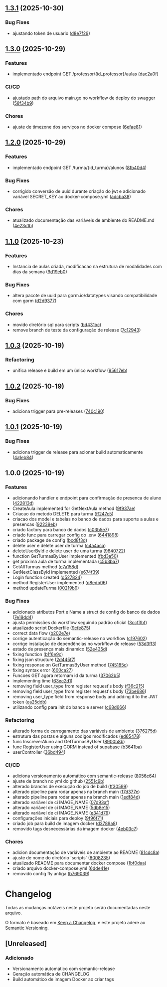 ## [1.3.1](https://github.com/nucleo-de-esportes/backend/compare/v1.3.0...v1.3.1) (2025-10-30)


### Bug Fixes

* ajustando token de usuario ([d8e7f29](https://github.com/nucleo-de-esportes/backend/commit/d8e7f295cf1709bba69a48dda83c9e4378083ded))

## [1.3.0](https://github.com/nucleo-de-esportes/backend/compare/v1.2.0...v1.3.0) (2025-10-29)


### Features

* implementado endpoint GET /professor/{id_professor}/aulas ([dac2a0f](https://github.com/nucleo-de-esportes/backend/commit/dac2a0fa6ff2a004b0f49fb49bc5e6da32edc860))


### CI/CD

* ajustado path do arquivo main.go no workflow de deploy do swagger ([58f34b9](https://github.com/nucleo-de-esportes/backend/commit/58f34b980a2f762586f2735ab98ace740dcf325c))


### Chores

* ajuste de timezone dos serviços no docker compose ([6efae81](https://github.com/nucleo-de-esportes/backend/commit/6efae81d2806e537445e8ea0d42093f843c1f324))

## [1.2.0](https://github.com/nucleo-de-esportes/backend/compare/v1.1.0...v1.2.0) (2025-10-29)


### Features

* implementado endpoint GET /turma/{id_turma}/alunos ([8fb40d4](https://github.com/nucleo-de-esportes/backend/commit/8fb40d4e0f1e6365a13f693c5b22667f15d3d868))


### Bug Fixes

* corrigido conversão de uuid durante criação do jwt e adicionado variável SECRET_KEY ao docker-compose.yml ([adcba38](https://github.com/nucleo-de-esportes/backend/commit/adcba38651fbcaa877c5bdf76fcdf93cfecabf33))


### Chores

* atualizado documentação das variáveis de ambiente do README.md ([4e23c1b](https://github.com/nucleo-de-esportes/backend/commit/4e23c1bd7dad550a4b146541db5b054f6aa8d245))

## [1.1.0](https://github.com/nucleo-de-esportes/backend/compare/v1.0.3...v1.1.0) (2025-10-23)


### Features

* Instancia de aulas criada, modificacao na estrutura de modalidades com dias da semana ([9d19eb0](https://github.com/nucleo-de-esportes/backend/commit/9d19eb0a9ac1260ed825d3228abe07d8438c57ba))


### Bug Fixes

* altera pacote de uuid para gorm.io/datatypes visando compatibilidade com gorm ([d2d9377](https://github.com/nucleo-de-esportes/backend/commit/d2d9377666fe16e95c1cfa0e0df8a8cc59016b5c))


### Chores

* movido diretório sql para scripts ([bd431bc](https://github.com/nucleo-de-esportes/backend/commit/bd431bc939331a17528d7b8991b7f108653ba48b))
* remove branch de teste da configuração de release ([7c12943](https://github.com/nucleo-de-esportes/backend/commit/7c12943332e3bf5cf1d7b6096b2635392e0f18c1))

## [1.0.3](https://github.com/nucleo-de-esportes/backend/compare/v1.0.2...v1.0.3) (2025-10-19)


### Refactoring

* unifica release e build em um único workflow ([95617eb](https://github.com/nucleo-de-esportes/backend/commit/95617eb0e2e8468644f1becb282e02d3f215f9c9))

## [1.0.2](https://github.com/nucleo-de-esportes/backend/compare/v1.0.1...v1.0.2) (2025-10-19)


### Bug Fixes

* adiciona trigger para pre-releases ([740c190](https://github.com/nucleo-de-esportes/backend/commit/740c190f173c640e7ca3582e1ebaf2855ae05e31))

## [1.0.1](https://github.com/nucleo-de-esportes/backend/compare/v1.0.0...v1.0.1) (2025-10-19)


### Bug Fixes

* adiciona trigger de release para acionar build automaticamente ([4a1eb84](https://github.com/nucleo-de-esportes/backend/commit/4a1eb8431ac2788124dc82becdde86ee7bc196f5))

## 1.0.0 (2025-10-19)


### Features

* adicionando handler e endpoint para confirmação de presenca de aluno ([422813d](https://github.com/nucleo-de-esportes/backend/commit/422813d1b2376ffc073d1c7cee8bc759a07e4bf8))
* CreateAula implemented for GetNextAula method ([9f937ae](https://github.com/nucleo-de-esportes/backend/commit/9f937ae220b2795263217d15451e9013a556aa65))
* Criacao do metodo DELETE para turma ([ff247c5](https://github.com/nucleo-de-esportes/backend/commit/ff247c5a05aa2366cc65f1e2a1aefd16ee1ac5a5))
* criacao dos model e tabelas no banco de dados para suporte a aulas e presencas ([92239eb](https://github.com/nucleo-de-esportes/backend/commit/92239eb4b7b980850c81742636b36ac3d0bb0a41))
* criado factory para banco de dados ([c03b5e7](https://github.com/nucleo-de-esportes/backend/commit/c03b5e7a49f4665675d841df32315379d67f0c56))
* criado func para carregar config do .env ([6441898](https://github.com/nucleo-de-esportes/backend/commit/64418980dadc4be8d78ca440e5bd68585a1e4369))
* criado package de config ([bcd8f3d](https://github.com/nucleo-de-esportes/backend/commit/bcd8f3d9b5d665153503330459915afff323818c))
* delete user e delete user de turma ([c4a4aca](https://github.com/nucleo-de-esportes/backend/commit/c4a4aca7971bd391d81c5cfa2d7c63b57eaf8d93))
* deleteUserById e delete user de uma turma ([9840722](https://github.com/nucleo-de-esportes/backend/commit/98407223f2a84215c3c58f942e8b331319747855))
* function GetTurmasByUser implemented ([fbd3a50](https://github.com/nucleo-de-esportes/backend/commit/fbd3a5031042ecd2b0c107aa934e4b0be598a4bc))
* get proxima aula de turma implementada ([c5b3ba7](https://github.com/nucleo-de-esportes/backend/commit/c5b3ba7d92058381d0d3770924fc00432ea0dfc7))
* GetAllTurmas method ([e7a158d](https://github.com/nucleo-de-esportes/backend/commit/e7a158dbf24bd6b08fd545583c97feb444055dfd))
* GetNextClassById implemented ([e674f39](https://github.com/nucleo-de-esportes/backend/commit/e674f39e38621f5b857adb9036b8deda39046d04))
* Login function created ([d527824](https://github.com/nucleo-de-esportes/backend/commit/d527824381af96339ef445ee819e70ce1939fa2d))
* method RegisterUser implemented ([d8edb06](https://github.com/nucleo-de-esportes/backend/commit/d8edb06e426abdb74dd9a3742b7f7330ec9fc77c))
* method updateTurma ([00219b9](https://github.com/nucleo-de-esportes/backend/commit/00219b92435bc5a4b0756e2097a855bc2a7a9572))


### Bug Fixes

* adicionado atributos Port e Name a struct de config do banco de dados ([7e18dd4](https://github.com/nucleo-de-esportes/backend/commit/7e18dd43ec3e0cd177c2151417fe84e259f687b5))
* ajusta permissões do workflow seguindo padrão oficial ([3ccf3bf](https://github.com/nucleo-de-esportes/backend/commit/3ccf3bfd9b88cd95ea77fdecd5b6a0b8cdcc3a79))
* atualizado script Dockerfile ([9cfe875](https://github.com/nucleo-de-esportes/backend/commit/9cfe875deb49d67d86c5d12a7c75f577afeb576c))
* correct data flow ([b202e7e](https://github.com/nucleo-de-esportes/backend/commit/b202e7eed5f29e99448152bd6be8a4a9332cbf20))
* corrige autenticação do semantic-release no workflow ([c197602](https://github.com/nucleo-de-esportes/backend/commit/c19760200a58dbb6f7f123c3778a92ad783239a3))
* corrige instalação de dependências no workflow de release ([53d3ff3](https://github.com/nucleo-de-esportes/backend/commit/53d3ff3e548815aa7470d3967a703dcc3947d674))
* estado de presença mais dinamico ([52e435d](https://github.com/nucleo-de-esportes/backend/commit/52e435d30cde41157b70ac84082ac103c0759fa1))
* fixing function ([b1f6e9c](https://github.com/nucleo-de-esportes/backend/commit/b1f6e9c1178a3dea47ed3ed2870989a710ca4056))
* fixing json structure ([2d445f7](https://github.com/nucleo-de-esportes/backend/commit/2d445f7aeab322dac88522f07a6b7e916f5ecb9f))
* fixing response on GetTurmasByUser method ([745185c](https://github.com/nucleo-de-esportes/backend/commit/745185cd445ca8fe42a2f8b4e0efd74fbf5fb61a))
* fixing syntax error ([600ca27](https://github.com/nucleo-de-esportes/backend/commit/600ca273f12d388ac342a2245012d15192889d2c))
* Funcoes GET agora retornam id da turma ([37062b5](https://github.com/nucleo-de-esportes/backend/commit/37062b52a67ca44ac939e96359184e5e8557f380))
* implementing time ([63ec2d1](https://github.com/nucleo-de-esportes/backend/commit/63ec2d1ebc6bec11530403a2e2eb4c7122d48ad2))
* removing field user_type from register request's body ([f36c215](https://github.com/nucleo-de-esportes/backend/commit/f36c21533b493fbf117a7d12a872774432a58a0b))
* removing field user_type from register request's body ([73be686](https://github.com/nucleo-de-esportes/backend/commit/73be6868c98a76a99d4ae9dd7a0223435a5790c5))
* removing user_type field from response body and adding it to the JWT token ([ea25ddb](https://github.com/nucleo-de-esportes/backend/commit/ea25ddba0065fb0c3b0bedc160efb8e41e0b2d62))
* utilizando config para init do banco e server ([c68d666](https://github.com/nucleo-de-esportes/backend/commit/c68d666b46456dff6fb9d81949252c23bdc2464b))


### Refactoring

* alterado forma de carregamento das variáveis de ambiente ([376275d](https://github.com/nucleo-de-esportes/backend/commit/376275de77326d1d2611a866a9dabd355d715154))
* estrutura das postas e alguns codigos modificados ([ed65478](https://github.com/nucleo-de-esportes/backend/commit/ed65478398772a82f06afa30b1fe094aebba21b2))
* func InscreverAluno and GetTurmasByUser ([8900b8b](https://github.com/nucleo-de-esportes/backend/commit/8900b8bd9ab229a1a6313d54c877350743ef830f))
* func RegisterUser using GORM instead of supabase ([b3641ba](https://github.com/nucleo-de-esportes/backend/commit/b3641baa86f8584c5abc139ac1f00a4b3f2e5a6a))
* userController ([36bd494](https://github.com/nucleo-de-esportes/backend/commit/36bd494db813251c74de873dc3a5c3aae665176c))


### CI/CD

* adiciona versionamento automático com semantic-release ([8056c64](https://github.com/nucleo-de-esportes/backend/commit/8056c64c9bd85753c5892c267e806c509de53dd2))
* ajuste de branch no yml do github ([2551c9b](https://github.com/nucleo-de-esportes/backend/commit/2551c9bc23720bcf120b6f8f4f4c34388cafb637))
* alterado branchs de execução do job de build ([ff30599](https://github.com/nucleo-de-esportes/backend/commit/ff3059983d0e7c9a877e2e459e29d3e98be7dbb5))
* alterado pipeline para rodar apenas na branch main ([f7d377e](https://github.com/nucleo-de-esportes/backend/commit/f7d377ee647d92d255d2d7da35335c6a8504bd1e))
* alterado pipeline para rodar apenas na branch main ([1edf84d](https://github.com/nucleo-de-esportes/backend/commit/1edf84dff286d4489a234ea122be8b1be6c6c231))
* alterado variável de ci IMAGE_NAME ([07d93af](https://github.com/nucleo-de-esportes/backend/commit/07d93afcb88a29cf6296328d22020b8754cf92f1))
* alterado variável de ci IMAGE_NAME ([5db8e15](https://github.com/nucleo-de-esportes/backend/commit/5db8e1593a316ba35e49c6cf77f861fbd236384e))
* alterado variável de ci IMAGE_NAME ([e341d79](https://github.com/nucleo-de-esportes/backend/commit/e341d79232fabf78c01b4df7282516f955377d8a))
* configurações iniciais para deploy ([9f96f71](https://github.com/nucleo-de-esportes/backend/commit/9f96f715a659f1aa07cf9bb1bc080ada9532dad1))
* criado job para build de imagem docker ([d3789a8](https://github.com/nucleo-de-esportes/backend/commit/d3789a8ecbca6127181e4b4e55dc18f8fafcad91))
* removido tags desnecessárias da imagem docker ([4eb03c7](https://github.com/nucleo-de-esportes/backend/commit/4eb03c7d7c41fea5e880ebd639723a854c752acd))


### Chores

* adicion documentação de variáveis de ambiente ao README ([81cdc8a](https://github.com/nucleo-de-esportes/backend/commit/81cdc8a3d1958de236d972458f1c5a0e7f5617ab))
* ajuste de nome do diretório 'scripts' ([8008235](https://github.com/nucleo-de-esportes/backend/commit/8008235cd77b9e604056e18b554339e9d59eba97))
* atualizado README para documentar docker compose ([1bf0daa](https://github.com/nucleo-de-esportes/backend/commit/1bf0daa0e2c4d7029a75c371eaa82b6984bb5490))
* criado arquivo docker-compose.yml ([6dde41e](https://github.com/nucleo-de-esportes/backend/commit/6dde41e467360b9901a5f8fffc9d809872056d7d))
* removido config fly antiga ([b769039](https://github.com/nucleo-de-esportes/backend/commit/b7690398a87d5116c9d972476976bf3e2683ddfa))

# Changelog

Todas as mudanças notáveis neste projeto serão documentadas neste arquivo.

O formato é baseado em [Keep a Changelog](https://keepachangelog.com/pt-BR/1.0.0/),
e este projeto adere ao [Semantic Versioning](https://semver.org/lang/pt-BR/).

## [Unreleased]

### Adicionado
- Versionamento automático com semantic-release
- Geração automática de CHANGELOG
- Build automático de imagem Docker ao criar tags
